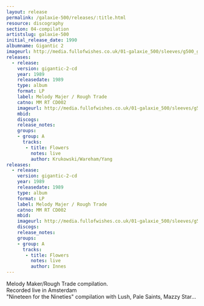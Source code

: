 ```yaml
---
layout: release
permalink: /galaxie-500/releases/:title.html
resource: discography
section: 04-compilation
artistslug: galaxie-500
initial_release_date: 1990
albumname: Gigantic 2
imageurl: http://media.fullofwishes.co.uk/01-galaxie_500/sleeves/g500_gigantic.jpg
releases:
  - release: 
    version: gigantic-2-cd
    year: 1989
    releasedate: 1989
    type: album
    format: LP
    label: Melody Majer / Rough Trade
    catno: MM RT CD002
    imageurl: http://media.fullofwishes.co.uk/01-galaxie_500/sleeves/g500_gigantic.jpg
    mbid: 
    discogs: 
    release_notes:
    groups:
    - group: A
      tracks:
       - title: Flowers
         notes: live
         author: Krukowski/Wareham/Yang
releases:
  - release: 
    version: gigantic-2-cd
    year: 1989
    releasedate: 1989
    type: album
    format: LP
    label: Melody Majer / Rough Trade
    catno: MM RT CD002
    mbid: 
    imageurl: http://media.fullofwishes.co.uk/01-galaxie_500/sleeves/g500_gigantic.jpg
    discogs: 
    release_notes:
    groups:
    - group: A
      tracks:
       - title: Flowers
         notes: live
         author: Innes
---
```

Melody Maker/Rough Trade compilation.  
Recorded live in Amsterdam  
"Nineteen for the Nineties" compilation with Lush, Pale Saints, Mazzy Star...
